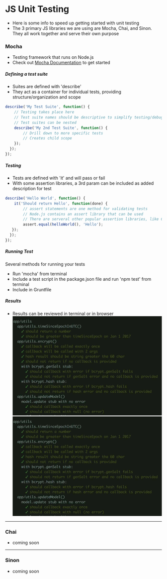 # JS Unit Testing

- Here is some info to speed up getting started with unit testing
- The 3 primary JS libraries we are using are Mocha, Chai, and Sinon. They all work together and serve their own purpose

### Mocha

- Testing framework that runs on Node.js
- Check out [Mocha Documentation] to get started

##### Defining a test suite
- Suites are defined with 'describe'
- They act as a container for individual tests, providing structure/organization and scope
```javascript
describe('My Test Suite', function() {
    // Testing takes place here
    // Test suite names should be descriptive to simplify testing/debugging
    // Test suites can be nested
    describe('My 2nd Test Suite', function() {
        // Drill down to more specific tests
        // Creates child scope
    });
  });
});
```

##### Testing
- Tests are defined with 'it' and will pass or fail
- With some assertion libraries, a 3rd param can be included as added description for test
```javascript
describe('Hello World', function() {
    it('Should return Hello', function(done) {
        // assert statements are one method for validating tests
        // Node.js contains an assert library that can be used
        // There are serveral other popular assertion libraries, like Chai
        assert.equal(helloWorld(), 'Hello');
   });
  });
});
```

##### Running Test
Several methods for running your tests
- Run 'mocha' from terminal
- Include a test script in the package.json file and run 'npm test' from terminal
- Include in Gruntfile

##### Results
- Results can be reviewed in terminal or in browser
![alt text](https://github.com/justin-sb-fl/JS-Unit-Testing/blob/master/img/unit-test-output.jpg)
![alt text](/img/unit-test-output.jpg "Sample Unit Test Output")

---
### Chai
- coming soon

---
### Sinon
- coming soon


   [Mocha Documentation]: <https://mochajs.org/#getting-started>
